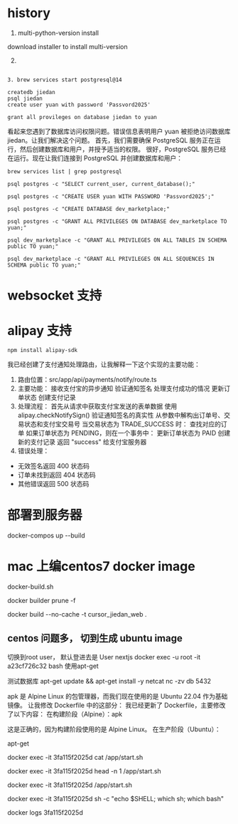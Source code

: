 # history
1. multi-python-version install

download installer to install multi-version

2. 
```brew install postgresql@14

3. brew services start postgresql@14

createdb jiedan
psql jiedan
create user yuan with password 'Passvord2025' 

grant all provileges on database jiedan to yuan
```

看起来您遇到了数据库访问权限问题。错误信息表明用户 yuan 被拒绝访问数据库 jiedan。让我们解决这个问题。
首先，我们需要确保 PostgreSQL 服务正在运行，然后创建数据库和用户，并授予适当的权限。
很好，PostgreSQL 服务已经在运行。现在让我们连接到 PostgreSQL 并创建数据库和用户：

```
brew services list | grep postgresql
```

```
psql postgres -c "SELECT current_user, current_database();"
```

```
psql postgres -c "CREATE USER yuan WITH PASSWORD 'Passvord2025';"

psql postgres -c "CREATE DATABASE dev_marketplace;"

psql postgres -c "GRANT ALL PRIVILEGES ON DATABASE dev_marketplace TO yuan;"

psql dev_marketplace -c "GRANT ALL PRIVILEGES ON ALL TABLES IN SCHEMA public TO yuan;"

psql dev_marketplace -c "GRANT ALL PRIVILEGES ON ALL SEQUENCES IN SCHEMA public TO yuan;"

```

# websocket 支持

# alipay 支持

```
npm install alipay-sdk
```

我已经创建了支付通知处理路由，让我解释一下这个实现的主要功能：
1. 路由位置：src/app/api/payments/notify/route.ts
2. 主要功能：
接收支付宝的异步通知
验证通知签名
处理支付成功的情况
更新订单状态
创建支付记录
3. 处理流程：
首先从请求中获取支付宝发送的表单数据
使用 alipay.checkNotifySign() 验证通知签名的真实性
从参数中解构出订单号、交易状态和支付宝交易号
当交易状态为 TRADE_SUCCESS 时：
查找对应的订单
如果订单状态为 PENDING，则在一个事务中：
更新订单状态为 PAID
创建新的支付记录
返回 "success" 给支付宝服务器
4. 错误处理：
- 无效签名返回 400 状态码
- 订单未找到返回 404 状态码
- 其他错误返回 500 状态码


# 部署到服务器

docker-compos up --build


# mac 上编centos7 docker image
docker-build.sh


  docker builder prune -f

  docker build --no-cache -t cursor_jiedan_web .

 ## centos 问题多， 切到生成 ubuntu image

切换到root user， 默认登进去是 User nextjs
 docker exec -u root -it a23cf726c32 bash 
  使用apt-get

  测试数据库
apt-get update && apt-get install -y netcat
  nc -zv db 5432


  apk 是 Alpine Linux 的包管理器，而我们现在使用的是 Ubuntu 22.04 作为基础镜像。
让我修改 Dockerfile 中的这部分：
我已经更新了 Dockerfile，主要修改了以下内容：
在构建阶段（Alpine）：apk

这是正确的，因为构建阶段使用的是 Alpine Linux。
在生产阶段（Ubuntu）：

apt-get


docker exec -it 3fa115f2025d cat /app/start.sh

docker exec -it 3fa115f2025d head -n 1 /app/start.sh

docker exec -it 3fa115f2025d /app/start.sh

docker exec -it 3fa115f2025d sh -c "echo $SHELL; which sh; which bash"

docker logs 3fa115f2025d